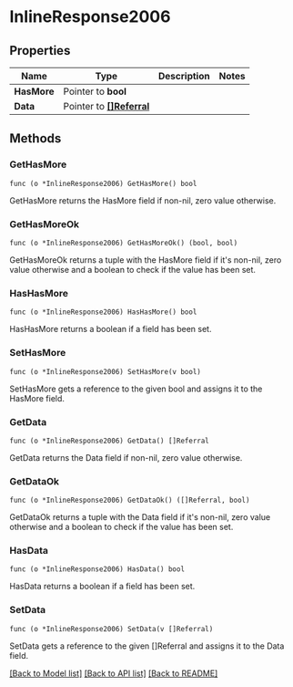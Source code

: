 # InlineResponse2006

## Properties

Name | Type | Description | Notes
------------ | ------------- | ------------- | -------------
**HasMore** | Pointer to **bool** |  | 
**Data** | Pointer to [**[]Referral**](Referral.md) |  | 

## Methods

### GetHasMore

`func (o *InlineResponse2006) GetHasMore() bool`

GetHasMore returns the HasMore field if non-nil, zero value otherwise.

### GetHasMoreOk

`func (o *InlineResponse2006) GetHasMoreOk() (bool, bool)`

GetHasMoreOk returns a tuple with the HasMore field if it's non-nil, zero value otherwise
and a boolean to check if the value has been set.

### HasHasMore

`func (o *InlineResponse2006) HasHasMore() bool`

HasHasMore returns a boolean if a field has been set.

### SetHasMore

`func (o *InlineResponse2006) SetHasMore(v bool)`

SetHasMore gets a reference to the given bool and assigns it to the HasMore field.

### GetData

`func (o *InlineResponse2006) GetData() []Referral`

GetData returns the Data field if non-nil, zero value otherwise.

### GetDataOk

`func (o *InlineResponse2006) GetDataOk() ([]Referral, bool)`

GetDataOk returns a tuple with the Data field if it's non-nil, zero value otherwise
and a boolean to check if the value has been set.

### HasData

`func (o *InlineResponse2006) HasData() bool`

HasData returns a boolean if a field has been set.

### SetData

`func (o *InlineResponse2006) SetData(v []Referral)`

SetData gets a reference to the given []Referral and assigns it to the Data field.


[[Back to Model list]](../README.md#documentation-for-models) [[Back to API list]](../README.md#documentation-for-api-endpoints) [[Back to README]](../README.md)


